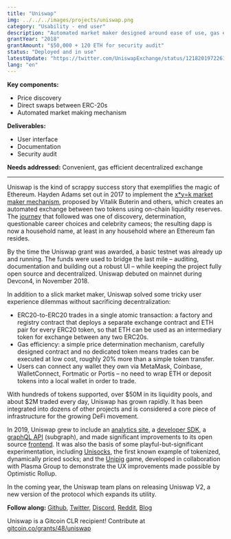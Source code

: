 ```yaml
---
title: "Uniswap"
img: ../../../images/projects/uniswap.png
category: "Usability - end user"
description: "Automated market maker designed around ease of use, gas efficiency, and decentralization."
grantYear: "2018"
grantAmount: "$50,000 + 120 ETH for security audit"
status: "Deployed and in use"
latestUpdate: "https://twitter.com/UniswapExchange/status/1218201972261773312"
lang: "en"
---
```


**Key components:**

- Price discovery
- Direct swaps between ERC-20s
- Automated market making mechanism

**Deliverables:**

- User interface
- Documentation
- Security audit

**Needs addressed:** Convenient, gas efficient decentralized exchange

---

Uniswap is the kind of scrappy success story that exemplifies the magic of Ethereum. Hayden Adams set out in 2017 to implement the [x\*y=k market maker mechanism](https://ethresear.ch/t/improving-front-running-resistance-of-x-y-k-market-makers/1281), proposed by Vitalik Buterin and others, which creates an automated exchange between two tokens using on-chain liquidity reserves. The [journey](https://medium.com/uniswap/uniswap-birthday-blog-v0-7a91f3f6a1ba) that followed was one of discovery, determination, questionable career choices and celebrity cameos; the resulting dapp is now a household name, at least in any household where an Ethereum fan resides.

By the time the Uniswap grant was awarded, a basic testnet was already up and running. The funds were used to bridge the last mile – auditing, documentation and building out a robust UI – while keeping the project fully open source and decentralized. Uniswap debuted on mainnet during Devcon4, in November 2018.

In addition to a slick market maker, Uniswap solved some tricky user experience dilemmas without sacrificing decentralization:

- ERC20-to-ERC20 trades in a single atomic transaction: a factory and registry contract that deploys a separate exchange contract and ETH pair for every ERC20 token, so that ETH can be used as an intermediary token for exchange between any two ERC20s.
- Gas efficiency: a simple price determination mechanism, carefully designed contract and no dedicated token means trades can be executed at low cost, roughly 20% more than a simple token transfer.
- Users can connect any wallet they own via MetaMask, Coinbase, WalletConnect, Fortmatic or Portis – no need to wrap ETH or deposit tokens into a local wallet in order to trade.

With hundreds of tokens supported, over $50M in its liquidity pools, and about $2M traded every day, Uniswap has grown rapidly. It has been integrated into dozens of other projects and is considered a core piece of infrastructure for the growing DeFi movement.

In 2019, Uniswap grew to include an [analytics site](https://uniswap.info/), a [developer SDK](https://github.com/Uniswap/uniswap-sdk), a [graphQL API](https://github.com/graphprotocol/uniswap-subgraph) (subgraph), and made significant improvements to its open source [frontend](https://uniswap.exchange/swap). It was also the basis of some playful-but-significant experimentation, including [Unisocks](https://unisocks.exchange/), the first known example of tokenized, dynamically priced socks; and the [Unipig](https://unipig.exchange) game, developed in collaboration with Plasma Group to demonstrate the UX improvements made possible by Optimistic Rollup.

In the coming year, the Uniswap team plans on releasing Uniswap V2, a new version of the protocol which expands its utility.

**Follow along:** [Github](https://github.com/Uniswap), [Twitter](https://twitter.com/UniswapExchange), [Discord](https://discordapp.com/invite/Y7TF6QA), [Reddit](https://www.reddit.com/r/UniSwap/), [Blog](https://medium.com/uniswap)

Uniswap is a Gitcoin CLR recipient! Contribute at [gitcoin.co/grants/48/uniswap](https://gitcoin.co/grants/48/uniswap)